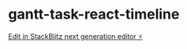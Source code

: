 # gantt-task-react-timeline

[Edit in StackBlitz next generation editor ⚡️](https://stackblitz.com/~/github.com/nathank000/gantt-task-react-timeline)